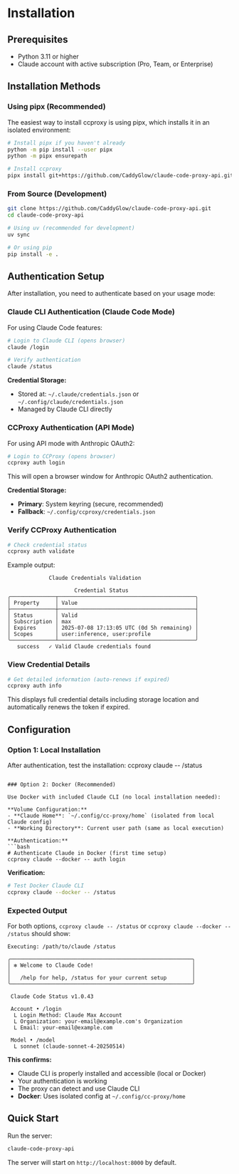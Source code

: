 # Installation

## Prerequisites

- Python 3.11 or higher
- Claude account with active subscription (Pro, Team, or Enterprise)

## Installation Methods

### Using pipx (Recommended)

The easiest way to install ccproxy is using pipx, which installs it in an isolated environment:

```bash
# Install pipx if you haven't already
python -m pip install --user pipx
python -m pipx ensurepath

# Install ccproxy
pipx install git+https://github.com/CaddyGlow/claude-code-proxy-api.git
```

### From Source (Development)

```bash
git clone https://github.com/CaddyGlow/claude-code-proxy-api.git
cd claude-code-proxy-api

# Using uv (recommended for development)
uv sync

# Or using pip
pip install -e .
```

## Authentication Setup

After installation, you need to authenticate based on your usage mode:

### Claude CLI Authentication (Claude Code Mode)

For using Claude Code features:

```bash
# Login to Claude CLI (opens browser)
claude /login

# Verify authentication
claude /status
```

**Credential Storage:**
- Stored at: `~/.claude/credentials.json` or `~/.config/claude/credentials.json`
- Managed by Claude CLI directly

### CCProxy Authentication (API Mode)

For using API mode with Anthropic OAuth2:

```bash
# Login to CCProxy (opens browser)
ccproxy auth login
```

This will open a browser window for Anthropic OAuth2 authentication.

**Credential Storage:**
- **Primary**: System keyring (secure, recommended)
- **Fallback**: `~/.config/ccproxy/credentials.json`

### Verify CCProxy Authentication

```bash
# Check credential status
ccproxy auth validate
```

Example output:
```
             Claude Credentials Validation

                     Credential Status
╭──────────────┬───────────────────────────────────────────╮
│ Property     │ Value                                     │
├──────────────┼───────────────────────────────────────────┤
│ Status       │ Valid                                     │
│ Subscription │ max                                       │
│ Expires      │ 2025-07-08 17:13:05 UTC (0d 5h remaining) │
│ Scopes       │ user:inference, user:profile              │
╰──────────────┴───────────────────────────────────────────╯
   success   ✓ Valid Claude credentials found
```

### View Credential Details

```bash
# Get detailed information (auto-renews if expired)
ccproxy auth info
```

This displays full credential details including storage location and automatically renews the token if expired.

## Configuration

### Option 1: Local Installation

After authentication, test the installation:
ccproxy claude -- /status
```

### Option 2: Docker (Recommended)

Use Docker with included Claude CLI (no local installation needed):

**Volume Configuration:**
- **Claude Home**: `~/.config/cc-proxy/home` (isolated from local Claude config)
- **Working Directory**: Current user path (same as local execution)

**Authentication:**
```bash
# Authenticate Claude in Docker (first time setup)
ccproxy claude --docker -- auth login
```

**Verification:**
```bash
# Test Docker Claude CLI
ccproxy claude --docker -- /status
```

### Expected Output

For both options, `ccproxy claude -- /status` or `ccproxy claude --docker -- /status` should show:

```
Executing: /path/to/claude /status

╭─────────────────────────────────────────────────────────╮
│ ✻ Welcome to Claude Code!                               │
│                                                         │
│   /help for help, /status for your current setup        │
╰─────────────────────────────────────────────────────────╯

 Claude Code Status v1.0.43

 Account • /login
  L Login Method: Claude Max Account  
  L Organization: your-email@example.com's Organization
  L Email: your-email@example.com

 Model • /model
  L sonnet (claude-sonnet-4-20250514)
```

**This confirms:**
- Claude CLI is properly installed and accessible (local or Docker)
- Your authentication is working
- The proxy can detect and use Claude CLI
- **Docker**: Uses isolated config at `~/.config/cc-proxy/home`

## Quick Start

Run the server:

```bash
claude-code-proxy-api
```

The server will start on `http://localhost:8000` by default.
